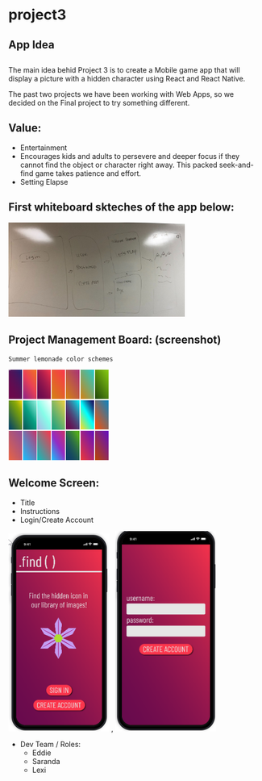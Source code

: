 # project3

## App Idea <h2>

The main idea behid Project 3 is to create a Mobile game app that will display a picture with a hidden character using React and React Native.

The past two projects we have been working with Web Apps, so we decided on the Final project to try something different.

## Value:
* Entertainment
* Encourages kids and adults to persevere and deeper focus if they cannot find the object or character right away. This packed seek-and-find game takes patience and effort.
* Setting Elapse 


## First whiteboard skteches of the app below: 

<img src="images/sketch.jpg" width="350">






## Project Management Board: (screenshot)
    Summer lemonade color schemes

<img src="images/gardients.png" width="200">



## Welcome Screen:
* Title
* Instructions
* Login/Create Account

<img src="images/welcome.png" width="200"> , <img src="images/create.png" width="200"> 


* Dev Team / Roles: 
   * Eddie
   * Saranda
  *  Lexi
